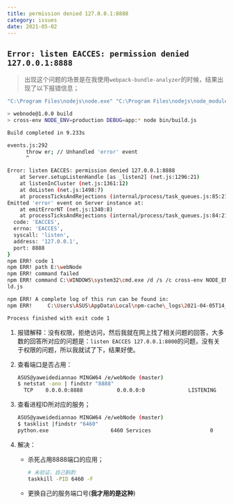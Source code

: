 ```yaml
---
title: permission denied 127.0.0.1:8888
category: issues
date: 2021-05-02
---
```


## `Error: listen EACCES: permission denied 127.0.0.1:8888`

> 出现这个问题的场景是在我使用`webpack-bundle-analyzer`的时候，结果出现了以下报错信息；

```bash
"C:\Program Files\nodejs\node.exe" "C:\Program Files\nodejs\node_modules\npm\bin\npm-cli.js" run build --scripts-prepend-node-path=auto

> webnode@1.0.0 build
> cross-env NODE_ENV=production DEBUG=app:* node bin/build.js

Build completed in 9.233s

events.js:292
      throw er; // Unhandled 'error' event
      ^

Error: listen EACCES: permission denied 127.0.0.1:8888
    at Server.setupListenHandle [as _listen2] (net.js:1296:21)
    at listenInCluster (net.js:1361:12)
    at doListen (net.js:1498:7)
    at processTicksAndRejections (internal/process/task_queues.js:85:21)
Emitted 'error' event on Server instance at:
    at emitErrorNT (net.js:1340:8)
    at processTicksAndRejections (internal/process/task_queues.js:84:21) {
  code: 'EACCES',
  errno: 'EACCES',
  syscall: 'listen',
  address: '127.0.0.1',
  port: 8888
}
npm ERR! code 1
npm ERR! path E:\webNode
npm ERR! command failed
npm ERR! command C:\WINDOWS\system32\cmd.exe /d /s /c cross-env NODE_ENV=production DEBUG=app:* node bin/bui
ld.js

npm ERR! A complete log of this run can be found in:
npm ERR!     C:\Users\ASUS\AppData\Local\npm-cache\_logs\2021-04-05T14_29_00_634Z-debug.log

Process finished with exit code 1

```

1. 报错解释：没有权限，拒绝访问，然后我就在网上找了相关问题的回答，大多数的回答所对应的问题是：`listen EACCES 127.0.0.1:8000`的问题，没有关于权限的问题，所以我就试了下，结果好使。

2. 查看端口是否占用：

   ```bash
   ASUS@yaweidediannao MINGW64 /e/webNode (master)
   $ netstat -ano | findstr "8888"
     TCP    0.0.0.0:8888           0.0.0.0:0              LISTENING       6460
   
   ```

3. 查看进程ID所对应的服务；

   ```bash
   ASUS@yaweidediannao MINGW64 /e/webNode (master)
   $ tasklist |findstr "6460"
   python.exe                    6460 Services                   0      3,444 K
   
   ```

4. 解决：

   - 杀死占用8888端口的应用；

     ```bash
     # 未验证，自己斟酌
     taskkill -PID 6460 -F
     ```

   - 更换自己的服务端口号(**我才用的是这种**)

